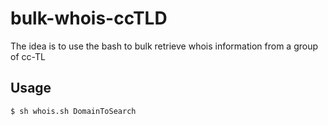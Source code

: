 # bulk-whois-ccTLD
The idea is to use the bash to bulk retrieve whois information from a group of cc-TL

## Usage

``
$ sh whois.sh DomainToSearch
``
